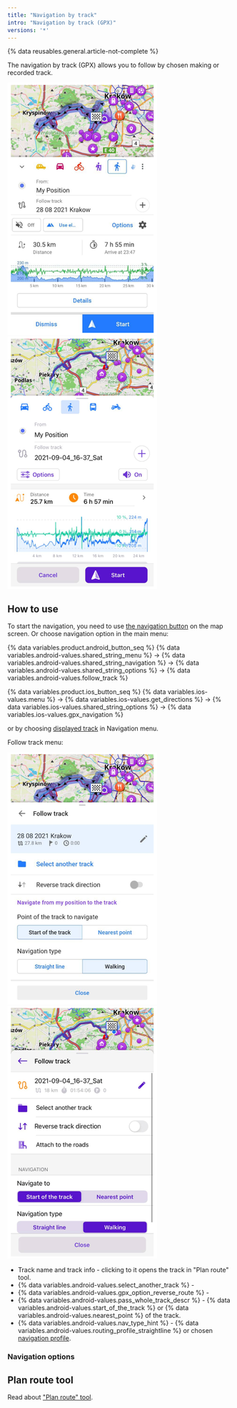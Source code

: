 ```yaml
---
title: "Navigation by track"
intro: "Navigation by track (GPX)"
versions: '*'
---
```

{% data reusables.general.article-not-complete %}


The navigation by track (GPX) allows you to follow by chosen making or recorded track.

![Navigation by track screen Android](/assets/images/navigation/gpx/navigation_gpx_android.png) ![Navigation by track screen iOS](/assets/images/navigation/gpx/navigation_gpx_ios.png)

## How to use

To start the navigation, you need to use [the navigation button](/osmand/widgets/map-buttons#directions) on the map screen. Or choose navigation option in the main menu:

{% data variables.product.android_button_seq %} {% data variables.android-values.shared_string_menu %} → {% data variables.android-values.shared_string_navigation %} → {% data variables.android-values.shared_string_options %} → {% data variables.android-values.follow_track %}

{% data variables.product.ios_button_seq %} {% data variables.ios-values.menu %} → {% data variables.ios-values.get_directions %} → {% data variables.ios-values.shared_string_options %} → {% data variables.ios-values.gpx_navigation %}

or by choosing [displayed track](/osmand/navigation/route-navigation#displayed-tracks) in Navigation menu.

Follow track menu:

![Navigation by track screen Android](/assets/images/navigation/gpx/navigation_gpx_follow_track_android.png) ![Navigation by track screen iOS](/assets/images/navigation/gpx/navigation_gpx_follow_track_ios.png)

- Track name and track info - clicking to it opens the track in "Plan route" tool.
- {% data variables.android-values.select_another_track %} -
- {% data variables.android-values.gpx_option_reverse_route %} -
- {% data variables.android-values.pass_whole_track_descr %} - {% data variables.android-values.start_of_the_track %} or {% data variables.android-values.nearest_point %} of the track.
- {% data variables.android-values.nav_type_hint %} - {% data variables.android-values.routing_profile_straightline %} or chosen [navigation profile](/osmand/personal/profiles#navigation-settings).


### Navigation options



## Plan route tool

Read about ["Plan route" tool](/osmand/plan-route/create-route).

